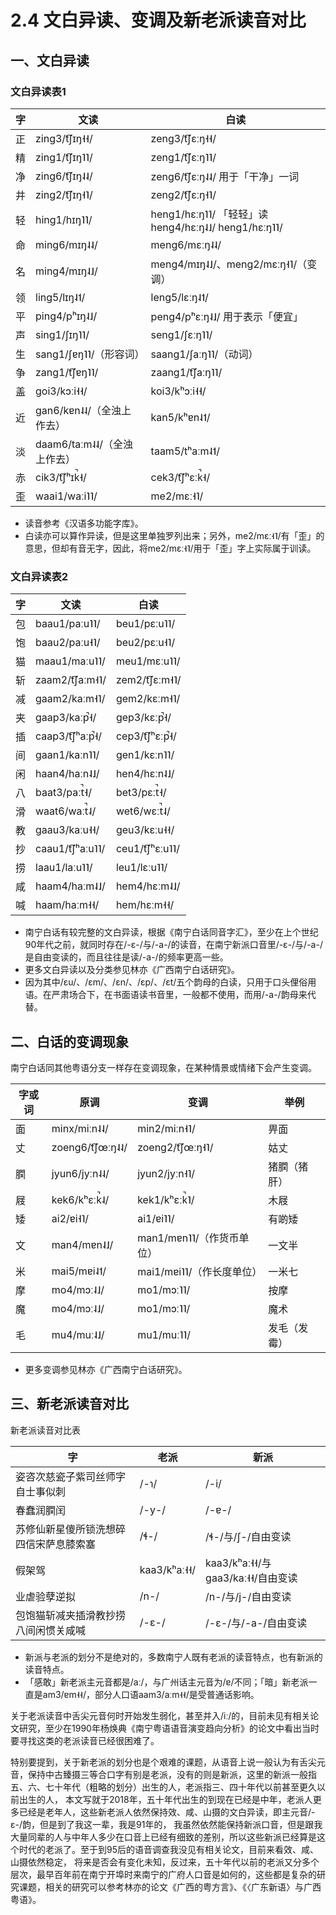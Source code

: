 # 2.4 文白异读、变调及新老派读音对比

## 一、文白异读

### 文白异读表1

字 |	文读 |	白读
---|---|---
正 |	zing3/t͡ʃɪŋ˧˧/ |	zeng3/t͡ʃɛːŋ˧˧/
精 |	zing1/t͡ʃɪŋ˥˥/ |	zeng1/t͡ʃɛːŋ˥˥/
净 |	zing6/t͡ʃɪŋ˨˨/ |	zeng6/t͡ʃɛːŋ˨˨/ 用于「干净」一词
井 |	zing2/t͡ʃɪŋ˧˥/ |	zeng2/t͡ʃɛːŋ˧˥/
轻 |	hing1/hɪŋ˥˥/ |	heng1/hɛːŋ˥˥/ 「轻轻」读heng4/hɛːŋ˨˩/ heng1/hɛːŋ˥˥/
命 |	ming6/mɪŋ˨˨/ |	meng6/mɛːŋ˨˨/
名 |	ming4/mɪŋ˨˩/ |	meng4/mɪŋ˨˩/、meng2/mɛːŋ˧˥/（变调）
领 |	ling5/lɪŋ˨˦/ |	leng5/lɛːŋ˨˦/
平 |	ping4/pʰɪŋ˨˩/ |	peng4/pʰɛːŋ˨˩/ 用于表示「便宜」
声 |	sing1/ʃɪŋ˥˥/ |	seng1/ʃɛːŋ˥˥/
生 |	sang1/ʃɐŋ˥˥/（形容词） |	saang1/ʃaːŋ˥˥/（动词）
争 |	zang1/t͡ʃɐŋ˥˥/ |	zaang1/t͡ʃaːŋ˥˥/
盖 |	goi3/kɔːi˧˧/ |	koi3/kʰɔːi˧˧/
近 |	gan6/kɐn˨˨/（全浊上作去） |	kan5/kʰɐn˨˦/
淡 |	daam6/taːm˨˨/（全浊上作去） |	taam5/tʰaːm˨˦/
赤 |	cik3/t͡ʃʰɪk̚˧/ |	cek3/t͡ʃʰɛːk̚˧/
歪 |	waai1/waːi˥˥/ |	me2/mɛː˧˥/

* 读音参考《汉语多功能字库》。
* 白读亦可以算作异读，但是这里单独罗列出来；另外，me2/mɛː˧˥/有「歪」的意思，但却有音无字，因此，将me2/mɛː˧˥/用于「歪」字上实际属于训读。

### 文白异读表2

字 |	文读 |	白读
---|---|---
包 |	baau1/paːu˥˥/ |	beu1/pɛːu˥˥/
饱 |	baau2/paːu˧˥/ |	beu2/pɛːu˧˥/
猫 |	maau1/maːu˥˥/ |	meu1/mɛːu˥˥/
斩 |	zaam2/t͡ʃaːm˧˥/ |	zem2/t͡ʃɛːm˧˥/
减 |	gaam2/kaːm˧˥/ |	gem2/kɛːm˧˥/
夹 |	gaap3/kaːp̚˧/ |	gep3/kɛːp̚˧/
插 |	caap3/t͡ʃʰaːp̚˧/ |	cep3/t͡ʃʰɛːp̚˧/
间 |	gaan1/kaːn˥˥/ |	gen1/kɛːn˥˥/
闲 |	haan4/haːn˨˩/ |	hen4/hɛːn˨˩/
八 |	baat3/paːt̚˧/ |	bet3/pɛːt̚˧/
滑 |	waat6/waːt̚˨/ |	wet6/wɛːt̚˨/
教 |	gaau3/kaːu˧˧/ |	geu3/kɛːu˧˧/
抄 |	caau1/t͡ʃʰaːu˥˥/ |	ceu1/t͡ʃʰɛːu˥˥/
捞 |	laau1/laːu˥˥/ |	leu1/lɛːu˥˥/
咸 |	haam4/haːm˨˩/ |	hem4/hɛːm˨˩/
喊 |	haam/haːm˧˧/ |	hem/hɛːm˧˧/


* 南宁白话有较完整的文白异读，根据《南宁白话同音字汇》，至少在上个世纪90年代之前，就同时存在/-ɛ-/与/-a-/的读音，在南宁新派口音里/-ɛ-/与/-a-/是自由变读的，而且往往是读/-a-/的频率更高一些。
* 更多文白异读以及分类参见林亦《广西南宁白话研究》。
* 因为其中/ɛu/、/ɛm/、/ɛn/、/ɛp/、/ɛt/五个韵母的白读，只用于口头俚俗用语。在严肃场合下，在书面语读书音里，一般都不使用，而用/-a-/韵母来代替。

## 二、白话的变调现象

南宁白话同其他粤语分支一样存在变调现象，在某种情景或情绪下会产生变调。

字或词 |	原调 |	变调 |	举例
---|---|---|---
面 |	minx/miːn˨˨/ |	min2/miːn˧˥/ |	畀面
丈 |	zoeng6/t͡ʃœːŋ˨˨/ |	zoeng2/t͡ʃœːŋ˧˥/ |	姑丈
膶 |	jyun6/jyːn˨˨/ |	jyun2/jyːn˧˥/ |	猪膶（猪肝）
屐 |	kek6/kʰɛːk̚˨/ |	kek1/kʰɛːk̚˥/ |	木屐
矮 |	ai2/ɐi˧˥/ |	ai1/ɐi˥˥/ |	有啲矮
文 |	man4/mɐn˨˩/ |	man1/mɐn˥˥/（作货币单位） |	一文半
米 |	mai5/mɐi˨˦/ |	mai1/mɐi˥˥/（作长度单位） |	一米七
摩 |	mo4/mɔː˨˩/ |	mo1/mɔː˥˥/ |	按摩
魔 |	mo4/mɔː˨˩/ |	mo1/mɔː˥˥/ |	魔术
毛 |	mu4/muː˨˩/ |	mu1/muː˥˥/ |	发毛（发霉）

* 更多变调参见林亦《广西南宁白话研究》。

## 三、新老派读音对比

新老派读音对比表

字 |	老派 |	新派
---|---|---
姿咨次慈瓷子紫司丝师字自士事似刺 |	/-ɿ/ |	/-i/
春蠢润膶闰 |	/-y-/ |	/-ɐ-/
苏修仙新星傻所锁洗想碎四信宋萨息膝索塞 |	/ɬ-/ |	/ɬ-/与/ʃ-/自由变读
假架驾 |	kaa3/kʰaː˧˧/ |	kaa3/kʰaː˧˧/与gaa3/kaː˧˧/自由变读
业虐验孽逆拟 |	/n-/ |	/n-/与/j-/自由变读
包饱猫斩减夹插滑教抄捞八间闲惯关咸喊 |	/-ɛ-/ |	/-ɛ-/与/-a-/自由变读

* 新派与老派的划分不是绝对的，多数南宁人既有老派的读音特点，也有新派的读音特点。
* 「感敢」新老派主元音都是/aː/，与广州话主元音为/ɐ/不同；「暗」新老派一直是am3/ɐm˧˧/，部分人口语aam3/aːm˧˧/是受普通话影响。

关于老派读音中舌尖元音何时开始发生弱化，甚至并入/iː/的，目前未见有相关论文研究，至少在1990年杨焕典《南宁粤语语音演变趋向分析》的论文中看出当时要寻找这类的老派读音已经很困难了。

特别要提到，关于新老派的划分也是个艰难的课题，从语音上说一般认为有舌尖元音，保持中古臻摄三等合口字有别是老派，没有的则是新派，这里的新派一般指五、六、七十年代（粗略的划分）出生的人，老派指三、四十年代以前甚至更久以前出生的人，
本文写就于2018年，五十年代出生的到现在已经是中年，老派人更多已经是老年人，这些新老派人依然保持效、咸、山摄的文白异读，即主元音/-ɛ-/韵，但是到了我这一辈，我是91年的，
我虽然依然能保持新派口音，但是跟我大量同辈的人与中年人多少在口音上已经有细致的差别，所以这些新派已经算是这个时代的老派了。至于到95后的语音调查我没见有相关论文，目前来看效、咸、山摄依然稳定，
将来是否会有变化未知，反过来，五十年代以前的老派又分多个层次，最早百年前在南宁开埠时来南宁的广府人口音是如何的，这些都是复杂的研究课题，相关的研究可以参考林亦的论文《广西的粤方言》、《〈广东新语〉与广西粤语》。


